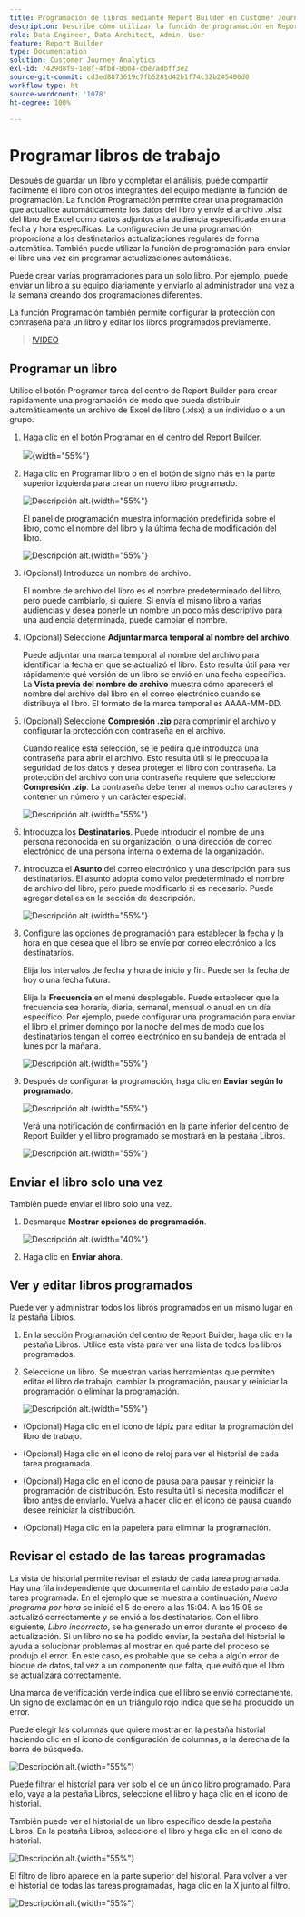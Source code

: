 ```yaml
---
title: Programación de libros mediante Report Builder en Customer Journey Analytics
description: Describe cómo utilizar la función de programación en Report Builder
role: Data Engineer, Data Architect, Admin, User
feature: Report Builder
type: Documentation
solution: Customer Journey Analytics
exl-id: 7429d8f9-1e8f-4fbd-8b04-cbe7adbff3e2
source-git-commit: cd3ed8873619c7fb5281d42b1f74c32b245400d0
workflow-type: ht
source-wordcount: '1078'
ht-degree: 100%

---
```


# Programar libros de trabajo

Después de guardar un libro y completar el análisis, puede compartir fácilmente el libro con otros integrantes del equipo mediante la función de programación. La función Programación permite crear una programación que actualice automáticamente los datos del libro y envíe el archivo .xlsx del libro de Excel como datos adjuntos a la audiencia especificada en una fecha y hora específicas. La configuración de una programación proporciona a los destinatarios actualizaciones regulares de forma automática. También puede utilizar la función de programación para enviar el libro una vez sin programar actualizaciones automáticas.

Puede crear varias programaciones para un solo libro. Por ejemplo, puede enviar un libro a su equipo diariamente y enviarlo al administrador una vez a la semana creando dos programaciones diferentes.

La función Programación también permite configurar la protección con contraseña para un libro y editar los libros programados previamente.

>[!VIDEO](https://video.tv.adobe.com/v/3413079/?quality=12&learn=on)

## Programar un libro

Utilice el botón Programar tarea del centro de Report Builder para crear rápidamente una programación de modo que pueda distribuir automáticamente un archivo de Excel de libro (.xlsx) a un individuo o a un grupo.

1. Haga clic en el botón Programar en el centro del Report Builder.

   ![](./assets/schedule-button.png){width="55%"}

1. Haga clic en Programar libro o en el botón de signo más en la parte superior izquierda para crear un nuevo libro programado.

   ![Descripción alt.](./assets/schedule-workbook.png){width="55%"}

   El panel de programación muestra información predefinida sobre el libro, como el nombre del libro y la última fecha de modificación del libro.

   ![Descripción alt.](./assets/schedule-pane.png){width="55%"}

1. (Opcional) Introduzca un nombre de archivo.

   El nombre de archivo del libro es el nombre predeterminado del libro, pero puede cambiarlo, si quiere. Si envía el mismo libro a varias audiencias y desea ponerle un nombre un poco más descriptivo para una audiencia determinada, puede cambiar el nombre.

1. (Opcional) Seleccione **Adjuntar marca temporal al nombre del archivo**.

   Puede adjuntar una marca temporal al nombre del archivo para identificar la fecha en que se actualizó el libro. Esto resulta útil para ver rápidamente qué versión de un libro se envió en una fecha específica. La **Vista previa del nombre de archivo** muestra cómo aparecerá el nombre del archivo del libro en el correo electrónico cuando se distribuya el libro. El formato de la marca temporal es AAAA-MM-DD.

1. (Opcional) Seleccione **Compresión .zip** para comprimir el archivo y configurar la protección con contraseña en el archivo.

   Cuando realice esta selección, se le pedirá que introduzca una contraseña para abrir el archivo. Esto resulta útil si le preocupa la seguridad de los datos y desea proteger el libro con contraseña. La protección del archivo con una contraseña requiere que seleccione **Compresión .zip**. La contraseña debe tener al menos ocho caracteres y contener un número y un carácter especial.

   ![Descripción alt.](./assets/zip-compression.png){width="55%"}

1. Introduzca los **Destinatarios**. Puede introducir el nombre de una persona reconocida en su organización, o una dirección de correo electrónico de una persona interna o externa de la organización.

1. Introduzca el **Asunto** del correo electrónico y una descripción para sus destinatarios. El asunto adopta como valor predeterminado el nombre de archivo del libro, pero puede modificarlo si es necesario. Puede agregar detalles en la sección de descripción.

   ![Descripción alt.](./assets/recipients-subject.png){width="55%"}

1. Configure las opciones de programación para establecer la fecha y la hora en que desea que el libro se envíe por correo electrónico a los destinatarios.

   Elija los intervalos de fecha y hora de inicio y fin. Puede ser la fecha de hoy o una fecha futura.

   Elija la **Frecuencia** en el menú desplegable. Puede establecer que la frecuencia sea horaria, diaria, semanal, mensual o anual en un día específico. Por ejemplo, puede configurar una programación para enviar el libro el primer domingo por la noche del mes de modo que los destinatarios tengan el correo electrónico en su bandeja de entrada el lunes por la mañana.

   ![Descripción alt.](./assets/frequency.png){width="55%"}

1. Después de configurar la programación, haga clic en **Enviar según lo programado**.

   ![Descripción alt.](./assets/send-on-schedule.png){width="55%"}

   Verá una notificación de confirmación en la parte inferior del centro de Report Builder y el libro programado se mostrará en la pestaña Libros.

   ![Descripción alt.](./assets/confirmation-toast.png){width="55%"}

## Enviar el libro solo una vez

También puede enviar el libro solo una vez.

1. Desmarque **Mostrar opciones de programación**.

   ![Descripción alt.](./assets/send-now.png){width="40%"}

1. Haga clic en **Enviar ahora**.

## Ver y editar libros programados

Puede ver y administrar todos los libros programados en un mismo lugar en la pestaña Libros.

1. En la sección Programación del centro de Report Builder, haga clic en la pestaña Libros. Utilice esta vista para ver una lista de todos los libros programados.

1. Seleccione un libro. Se muestran varias herramientas que permiten editar el libro de trabajo, cambiar la programación, pausar y reiniciar la programación o eliminar la programación.

   ![Descripción alt.](./assets/edit-icons.png){width="55%"}

* (Opcional) Haga clic en el icono de lápiz para editar la programación del libro de trabajo.

* (Opcional) Haga clic en el icono de reloj para ver el historial de cada tarea programada.

* (Opcional) Haga clic en el icono de pausa para pausar y reiniciar la programación de distribución. Esto resulta útil si necesita modificar el libro antes de enviarlo. Vuelva a hacer clic en el icono de pausa cuando desee reiniciar la distribución.

* (Opcional) Haga clic en la papelera para eliminar la programación.

## Revisar el estado de las tareas programadas

La vista de historial permite revisar el estado de cada tarea programada. Hay una fila independiente que documenta el cambio de estado para cada tarea programada. En el ejemplo que se muestra a continuación, *Nuevo programa por hora* se inició el 5 de enero a las 15:04. A las 15:05 se actualizó correctamente y se envió a los destinatarios. Con el libro siguiente, *Libro incorrecto*, se ha generado un error durante el proceso de actualización. Si un libro no se ha podido enviar, la pestaña del historial le ayuda a solucionar problemas al mostrar en qué parte del proceso se produjo el error. En este caso, es probable que se deba a algún error de bloque de datos, tal vez a un componente que falta, que evitó que el libro se actualizara correctamente.

Una marca de verificación verde indica que el libro se envió correctamente. Un signo de exclamación en un triángulo rojo indica que se ha producido un error.

Puede elegir las columnas que quiere mostrar en la pestaña historial haciendo clic en el icono de configuración de columnas, a la derecha de la barra de búsqueda.

![Descripción alt.](./assets/history.png){width="55%"}

Puede filtrar el historial para ver solo el de un único libro programado. Para ello, vaya a la pestaña Libros, seleccione el libro y haga clic en el icono de historial.

También puede ver el historial de un libro específico desde la pestaña Libros. En la pestaña Libros, seleccione el libro y haga clic en el icono de historial.

![Descripción alt.](./assets/history2.png){width="55%"}

El filtro de libro aparece en la parte superior del historial. Para volver a ver el historial de todas las tareas programadas, haga clic en la X junto al filtro.

![Descripción alt.](./assets/history3.png){width="55%"}

